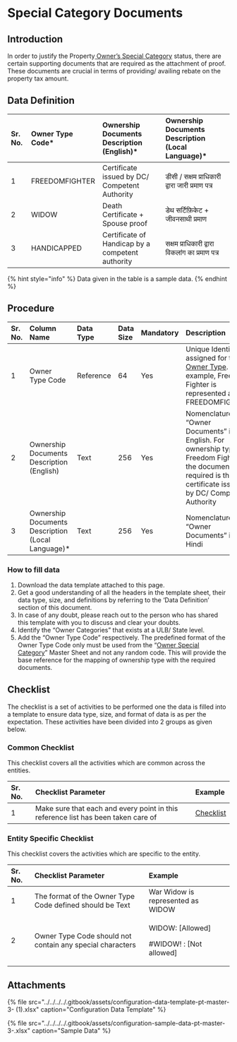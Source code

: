 # Special Category Documents

## Introduction

In order to justify the Property[ Owner’s Special Category](owner-special-category.md) status, there are certain supporting documents that are required as the attachment of proof. These documents are crucial in terms of providing/ availing rebate on the property tax amount.

## Data Definition

| Sr. No. | Owner Type Code\* | Ownership Documents Description \(English\)\* | Ownership Documents Description \(Local Language\)\* |
| :--- | :--- | :--- | :--- |
| 1 | FREEDOMFIGHTER | Certificate issued by DC/ Competent Authority | डीसी / सक्षम प्राधिकारी द्वारा जारी प्रमाण पत्र |
| 2 | WIDOW | Death Certificate + Spouse proof | डेथ सर्टिफ़िकेट + जीवनसाथी प्रमाण |
| 3 | HANDICAPPED | Certificate of Handicap by a competent authority | सक्षम प्राधिकारी द्वारा विकलांग का प्रमाण पत्र |

{% hint style="info" %}
Data given in the table is a sample data.
{% endhint %}

## Procedure

| Sr. No. | Column Name | Data Type | Data Size | Mandatory | Description |
| :--- | :--- | :--- | :--- | :--- | :--- |
| 1 | Owner Type Code | Reference | 64 | Yes | Unique Identifier assigned for the [Owner Type](ownership-category.md). For example, Freedom Fighter is represented as FREEDOMFIGHTER |
| 2 | Ownership Documents Description \(English\) | Text | 256 | Yes | Nomenclature of “Owner Documents” in English. For ownership type Freedom Fighter, the document required is the certificate issued by DC/ Competent Authority |
| 3 | Ownership Documents Description \(Local Language\)\* | Text | 256 | Yes | Nomenclature of “Owner Documents” in Hindi |

### How to fill data

1. Download the data template attached to this page.
2. Get a good understanding of all the headers in the template sheet, their data type, size, and definitions by referring to the ‘Data Definition’ section of this document.
3. In case of any doubt, please reach out to the person who has shared this template with you to discuss and clear your doubts.
4. Identify the “Owner Categories” that exists at a ULB/ State level.
5. Add the “Owner Type Code” respectively. The predefined format of the Owner Type Code only must be used from the “[Owner Special Category](owner-special-category.md)” Master Sheet and not any random code. This will provide the base reference for the mapping of ownership type with the required documents.

## Checklist

The checklist is a set of activities to be performed one the data is filled into a template to ensure data type, size, and format of data is as per the expectation. These activities have been divided into 2 groups as given below.

### Common Checklist

This checklist covers all the activities which are common across the entities.

| Sr. No. | Checklist Parameter | Example |
| :--- | :--- | :--- |
| 1 | Make sure that each and every point in this reference list has been taken care of | [Checklist](../common-config/checklist.md) |

### Entity Specific Checklist

This checklist covers the activities which are specific to the entity.

<table>
  <thead>
    <tr>
      <th style="text-align:left">Sr. No.</th>
      <th style="text-align:left">Checklist Parameter</th>
      <th style="text-align:left">Example</th>
    </tr>
  </thead>
  <tbody>
    <tr>
      <td style="text-align:left">1</td>
      <td style="text-align:left">The format of the Owner Type Code defined should be Text</td>
      <td style="text-align:left">War Widow is represented as WIDOW</td>
    </tr>
    <tr>
      <td style="text-align:left">2</td>
      <td style="text-align:left">Owner Type Code should not contain any special characters</td>
      <td style="text-align:left">
        <p>WIDOW: [Allowed]</p>
        <p>#WIDOW! : [Not allowed]</p>
      </td>
    </tr>
  </tbody>
</table>

## Attachments

{% file src="../../../../.gitbook/assets/configuration-data-template-pt-master-3- \(1\).xlsx" caption="Configuration Data Template" %}

{% file src="../../../../.gitbook/assets/configuration-sample-data-pt-master-3-.xlsx" caption="Sample Data" %}

